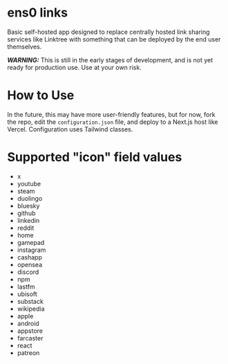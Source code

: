 # ens0 links

Basic self-hosted app designed to replace centrally hosted link sharing services like Linktree with something that can be deployed by the end user themselves.

***WARNING:*** This is still in the early stages of development, and is not yet ready for production use. Use at your own risk.

# How to Use

In the future, this may have more user-friendly features, but for now, fork the repo, edit the `configuration.json` file, and deploy to a Next.js host like Vercel. Configuration uses Tailwind classes.

# Supported "icon" field values

* x
* youtube
* steam
* duolingo
* bluesky
* github
* linkedin
* reddit
* home
* gamepad
* instagram
* cashapp
* opensea
* discord
* npm
* lastfm
* ubisoft
* substack
* wikipedia
* apple
* android
* appstore
* farcaster
* react
* patreon